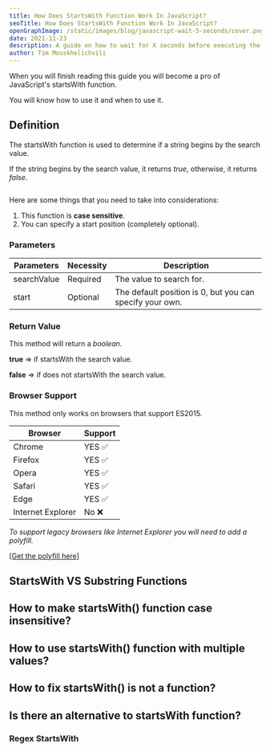 ```yaml
---
title: How Does StartsWith Function Work In JavaScript? 
seoTitle: How Does StartsWith Function Work In JavaScript? 
openGraphImage: /static/images/blog/javascript-wait-5-seconds/cover.png
date: 2021-11-23
description: A guide on how to wait for X seconds before executing the next line in JavaScript.
author: Tim Mouskhelichvili
---
```


When you will finish reading this guide you will become a pro of JavaScript's startsWith function.

You will know how to use it and when to use it.

<Summary />

## Definition

The startsWith function is used to determine if a string begins by the search value.

If the string begins by the search value, it returns *true*, otherwise, it returns *false*.

```javascript

```

Here are some things that you need to take into considerations:

1. This function is **case sensitive**.
2. You can specify a start position (completely optional).


### Parameters

| Parameters | Necessity | Description |
| --- | ---- | ----------- |
| searchValue | Required | The value to search for. |
| start | Optional | The default position is 0, but you can specify your own. |

### Return Value

This method will return a *boolean*.

**true** => if startsWith the search value.

**false** => if does not startsWith the search value. 

### Browser Support

This method only works on browsers that support ES2015.

| Browser | Support |
| ------- | ------- |
| Chrome | YES ✅ |
| Firefox | YES ✅ |
| Opera | YES ✅ |
| Safari | YES ✅ |
| Edge | YES ✅ |
| Internet Explorer | No ❌ |

*To support legacy browsers like Internet Explorer you will need to add a polyfill.* 

[[Get the polyfill here]](#how-to-fix-startswith-is-not-a-function)

## StartsWith VS Substring Functions

## How to make startsWith() function case insensitive?

## How to use startsWith() function with multiple values?

## How to fix startsWith() is not a function?

## Is there an alternative to startsWith function?

### Regex StartsWith